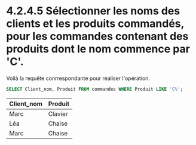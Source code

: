 # 4.2.4.5 Sélectionner les noms des clients et les produits commandés, pour les commandes contenant des produits dont le nom commence par 'C'.

Voilà la requête conrrespondante pour réaliser l'opération.

```sql
SELECT Client_nom, Produit FROM commandes WHERE Produit LIKE 'C%';
```

| Client_nom | Produit |
| ---------- | ------- |
| Marc       | Clavier |
| Léa        | Chaise  |
| Marc       | Chaise  |